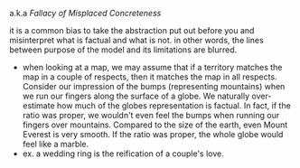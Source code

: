 
a.k.a *Fallacy of Misplaced Concreteness*

it is a common bias to take the abstraction put out before you and misinterpret what is factual and what is not. in other words, the lines between purpose of the model and its limitations are blurred.
- when looking at a map, we may assume that if a territory matches the map in a couple of respects, then it matches the map in all respects. Consider our impression of the bumps (representing mountains) when we run our fingers along the surface of a globe. We naturally over-estimate how much of the globes representation is factual. In fact, if the ratio was proper, we wouldn't even feel the bumps when running our fingers over mountains. Compared to the size of the earth, even Mount Everest is very smooth. If the ratio was proper, the whole globe would feel like a marble.
- ex. a wedding ring is the reification of a couple's love.
